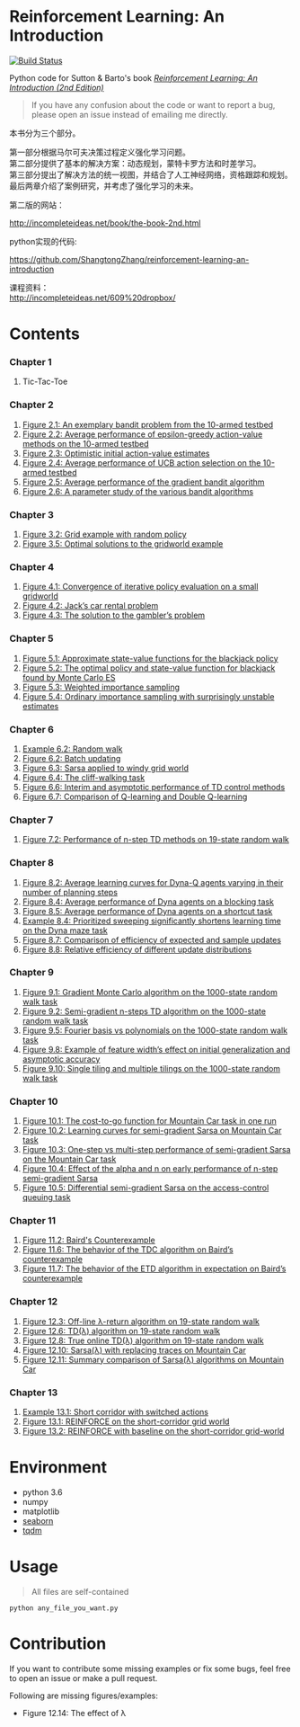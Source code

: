 # Reinforcement Learning: An Introduction

[![Build Status](https://travis-ci.org/ShangtongZhang/reinforcement-learning-an-introduction.svg?branch=master)](https://travis-ci.org/ShangtongZhang/reinforcement-learning-an-introduction)

Python code for Sutton & Barto's book [*Reinforcement Learning: An Introduction (2nd Edition)*](http://incompleteideas.net/book/the-book-2nd.html)

> If you have any confusion about the code or want to report a bug, please open an issue instead of emailing me directly.

本书分为三个部分。

第一部分根据马尔可夫决策过程定义强化学习问题。  
第二部分提供了基本的解决方案：动态规划，蒙特卡罗方法和时差学习。  
第三部分提出了解决方法的统一视图，并结合了人工神经网络，资格跟踪和规划。  
最后两章介绍了案例研究，并考虑了强化学习的未来。  

第二版的网站：

http://incompleteideas.net/book/the-book-2nd.html

python实现的代码:

https://github.com/ShangtongZhang/reinforcement-learning-an-introduction

课程资料：  
http://incompleteideas.net/609%20dropbox/  

# Contents 

### Chapter 1
1. Tic-Tac-Toe

### Chapter 2
1. [Figure 2.1: An exemplary bandit problem from the 10-armed testbed](https://raw.githubusercontent.com/ShangtongZhang/reinforcement-learning-an-introduction/master/images/figure_2_1.png)
2. [Figure 2.2: Average performance of epsilon-greedy action-value methods on the 10-armed testbed](https://raw.githubusercontent.com/ShangtongZhang/reinforcement-learning-an-introduction/master/images/figure_2_2.png)
3. [Figure 2.3: Optimistic initial action-value estimates](https://raw.githubusercontent.com/ShangtongZhang/reinforcement-learning-an-introduction/master/images/figure_2_3.png)
4. [Figure 2.4: Average performance of UCB action selection on the 10-armed testbed](https://raw.githubusercontent.com/ShangtongZhang/reinforcement-learning-an-introduction/master/images/figure_2_4.png)
5. [Figure 2.5: Average performance of the gradient bandit algorithm](https://raw.githubusercontent.com/ShangtongZhang/reinforcement-learning-an-introduction/master/images/figure_2_5.png)
6. [Figure 2.6: A parameter study of the various bandit algorithms](https://raw.githubusercontent.com/ShangtongZhang/reinforcement-learning-an-introduction/master/images/figure_2_6.png)

### Chapter 3
1. [Figure 3.2: Grid example with random policy](https://raw.githubusercontent.com/ShangtongZhang/reinforcement-learning-an-introduction/master/images/figure_3_2.png)
2. [Figure 3.5: Optimal solutions to the gridworld example](https://raw.githubusercontent.com/ShangtongZhang/reinforcement-learning-an-introduction/master/images/figure_3_5.png)

### Chapter 4
1. [Figure 4.1: Convergence of iterative policy evaluation on a small gridworld](https://raw.githubusercontent.com/ShangtongZhang/reinforcement-learning-an-introduction/master/images/figure_4_1.png)
2. [Figure 4.2: Jack’s car rental problem](https://raw.githubusercontent.com/ShangtongZhang/reinforcement-learning-an-introduction/master/images/figure_4_2.png)
3. [Figure 4.3: The solution to the gambler’s problem](https://raw.githubusercontent.com/ShangtongZhang/reinforcement-learning-an-introduction/master/images/figure_4_3.png)

### Chapter 5
1. [Figure 5.1: Approximate state-value functions for the blackjack policy](https://raw.githubusercontent.com/ShangtongZhang/reinforcement-learning-an-introduction/master/images/figure_5_1.png)
2. [Figure 5.2: The optimal policy and state-value function for blackjack found by Monte Carlo ES](https://raw.githubusercontent.com/ShangtongZhang/reinforcement-learning-an-introduction/master/images/figure_5_2.png)
3. [Figure 5.3: Weighted importance sampling](https://raw.githubusercontent.com/ShangtongZhang/reinforcement-learning-an-introduction/master/images/figure_5_3.png)
4. [Figure 5.4: Ordinary importance sampling with surprisingly unstable estimates](https://raw.githubusercontent.com/ShangtongZhang/reinforcement-learning-an-introduction/master/images/figure_5_4.png)

### Chapter 6
1. [Example 6.2: Random walk](https://raw.githubusercontent.com/ShangtongZhang/reinforcement-learning-an-introduction/master/images/example_6_2.png)
2. [Figure 6.2: Batch updating](https://raw.githubusercontent.com/ShangtongZhang/reinforcement-learning-an-introduction/master/images/figure_6_2.png)
3. [Figure 6.3: Sarsa applied to windy grid world](https://raw.githubusercontent.com/ShangtongZhang/reinforcement-learning-an-introduction/master/images/figure_6_3.png)
4. [Figure 6.4: The cliff-walking task](https://raw.githubusercontent.com/ShangtongZhang/reinforcement-learning-an-introduction/master/images/figure_6_4.png)
5. [Figure 6.6: Interim and asymptotic performance of TD control methods](https://raw.githubusercontent.com/ShangtongZhang/reinforcement-learning-an-introduction/master/images/figure_6_6.png)
6. [Figure 6.7: Comparison of Q-learning and Double Q-learning](https://raw.githubusercontent.com/ShangtongZhang/reinforcement-learning-an-introduction/master/images/figure_6_7.png)

### Chapter 7
1. [Figure 7.2: Performance of n-step TD methods on 19-state random walk](https://raw.githubusercontent.com/ShangtongZhang/reinforcement-learning-an-introduction/master/images/figure_7_2.png)

### Chapter 8
1. [Figure 8.2: Average learning curves for Dyna-Q agents varying in their number of planning steps](https://raw.githubusercontent.com/ShangtongZhang/reinforcement-learning-an-introduction/master/images/figure_8_2.png)
2. [Figure 8.4: Average performance of Dyna agents on a blocking task](https://raw.githubusercontent.com/ShangtongZhang/reinforcement-learning-an-introduction/master/images/figure_8_4.png)
3. [Figure 8.5: Average performance of Dyna agents on a shortcut task](https://raw.githubusercontent.com/ShangtongZhang/reinforcement-learning-an-introduction/master/images/figure_8_5.png)
4. [Example 8.4: Prioritized sweeping significantly shortens learning time on the Dyna maze task](https://raw.githubusercontent.com/ShangtongZhang/reinforcement-learning-an-introduction/master/images/example_8_4.png)
5. [Figure 8.7: Comparison of efficiency of expected and sample updates](https://raw.githubusercontent.com/ShangtongZhang/reinforcement-learning-an-introduction/master/images/figure_8_7.png)
6. [Figure 8.8: Relative efficiency of different update distributions](https://raw.githubusercontent.com/ShangtongZhang/reinforcement-learning-an-introduction/master/images/figure_8_8.png)

### Chapter 9
1. [Figure 9.1: Gradient Monte Carlo algorithm on the 1000-state random walk task](https://raw.githubusercontent.com/ShangtongZhang/reinforcement-learning-an-introduction/master/images/figure_9_1.png)
2. [Figure 9.2: Semi-gradient n-steps TD algorithm on the 1000-state random walk task](https://raw.githubusercontent.com/ShangtongZhang/reinforcement-learning-an-introduction/master/images/figure_9_2.png)
3. [Figure 9.5: Fourier basis vs polynomials on the 1000-state random walk task](https://raw.githubusercontent.com/ShangtongZhang/reinforcement-learning-an-introduction/master/images/figure_9_5.png)
4. [Figure 9.8: Example of feature width’s effect on initial generalization and asymptotic accuracy](https://raw.githubusercontent.com/ShangtongZhang/reinforcement-learning-an-introduction/master/images/figure_9_8.png)
5. [Figure 9.10: Single tiling and multiple tilings on the 1000-state random walk task](https://raw.githubusercontent.com/ShangtongZhang/reinforcement-learning-an-introduction/master/images/figure_9_10.png)

### Chapter 10
1. [Figure 10.1: The cost-to-go function for Mountain Car task in one run](https://raw.githubusercontent.com/ShangtongZhang/reinforcement-learning-an-introduction/master/images/figure_10_1.png)
2. [Figure 10.2: Learning curves for semi-gradient Sarsa on Mountain Car task](https://raw.githubusercontent.com/ShangtongZhang/reinforcement-learning-an-introduction/master/images/figure_10_2.png)
3. [Figure 10.3: One-step vs multi-step performance of semi-gradient Sarsa on the Mountain Car task](https://raw.githubusercontent.com/ShangtongZhang/reinforcement-learning-an-introduction/master/images/figure_10_3.png)
4. [Figure 10.4: Effect of the alpha and n on early performance of n-step semi-gradient Sarsa](https://raw.githubusercontent.com/ShangtongZhang/reinforcement-learning-an-introduction/master/images/figure_10_4.png)
5. [Figure 10.5: Differential semi-gradient Sarsa on the access-control queuing task](https://raw.githubusercontent.com/ShangtongZhang/reinforcement-learning-an-introduction/master/images/figure_10_5.png)

### Chapter 11
1. [Figure 11.2: Baird's Counterexample](https://raw.githubusercontent.com/ShangtongZhang/reinforcement-learning-an-introduction/master/images/figure_11_2.png)
2. [Figure 11.6: The behavior of the TDC algorithm on Baird’s counterexample](https://raw.githubusercontent.com/ShangtongZhang/reinforcement-learning-an-introduction/master/images/figure_11_6.png)
3. [Figure 11.7: The behavior of the ETD algorithm in expectation on Baird’s counterexample](https://raw.githubusercontent.com/ShangtongZhang/reinforcement-learning-an-introduction/master/images/figure_11_7.png)

### Chapter 12
1. [Figure 12.3: Off-line λ-return algorithm on 19-state random walk](https://raw.githubusercontent.com/ShangtongZhang/reinforcement-learning-an-introduction/master/images/figure_12_3.png)
2. [Figure 12.6: TD(λ) algorithm on 19-state random walk](https://raw.githubusercontent.com/ShangtongZhang/reinforcement-learning-an-introduction/master/images/figure_12_6.png)
3. [Figure 12.8: True online TD(λ) algorithm on 19-state random walk](https://raw.githubusercontent.com/ShangtongZhang/reinforcement-learning-an-introduction/master/images/figure_12_8.png)
4. [Figure 12.10: Sarsa(λ) with replacing traces on Mountain Car](https://raw.githubusercontent.com/ShangtongZhang/reinforcement-learning-an-introduction/master/images/figure_12_10.png)
5. [Figure 12.11: Summary comparison of Sarsa(λ) algorithms on Mountain Car](https://raw.githubusercontent.com/ShangtongZhang/reinforcement-learning-an-introduction/master/images/figure_12_11.png)

### Chapter 13
1. [Example 13.1: Short corridor with switched actions](https://raw.githubusercontent.com/ShangtongZhang/reinforcement-learning-an-introduction/master/images/example_13_1.png)
2. [Figure 13.1: REINFORCE on the short-corridor grid world](https://raw.githubusercontent.com/ShangtongZhang/reinforcement-learning-an-introduction/master/images/figure_13_1.png)
3. [Figure 13.2: REINFORCE with baseline on the short-corridor grid-world](https://raw.githubusercontent.com/ShangtongZhang/reinforcement-learning-an-introduction/master/images/figure_13_2.png)


# Environment
* python 3.6 
* numpy
* matplotlib
* [seaborn](https://seaborn.pydata.org/index.html)
* [tqdm](https://pypi.org/project/tqdm/)

# Usage
> All files are self-contained
```commandline
python any_file_you_want.py
```

# Contribution
If you want to contribute some missing examples or fix some bugs, feel free to open an issue or make a pull request. 

Following are missing figures/examples:

* Figure 12.14: The effect of λ 
